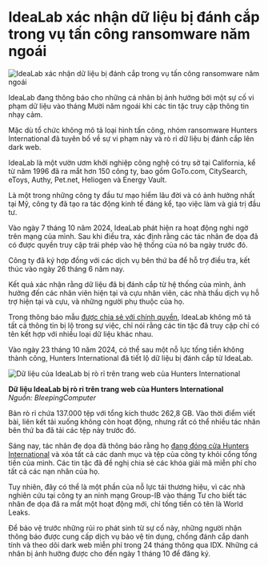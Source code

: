 # IdeaLab xác nhận dữ liệu bị đánh cắp trong vụ tấn công ransomware năm ngoái

![IdeaLab xác nhận dữ liệu bị đánh cắp trong vụ tấn công ransomware năm ngoái](https://www.bleepstatic.com/content/hl-images/2025/02/12/ransomware-3.jpg)

IdeaLab đang thông báo cho những cá nhân bị ảnh hưởng bởi một sự cố vi phạm dữ liệu vào tháng Mười năm ngoái khi các tin tặc truy cập thông tin nhạy cảm.

Mặc dù tổ chức không mô tả loại hình tấn công, nhóm ransomware Hunters International đã tuyên bố về sự vi phạm này và rò rỉ dữ liệu bị đánh cắp lên dark web.

IdeaLab là một vườn ươm khởi nghiệp công nghệ có trụ sở tại California, kể từ năm 1996 đã ra mắt hơn 150 công ty, bao gồm GoTo.com, CitySearch, eToys, Authy, Pet.net, Heliogen và Energy Vault.

Là một trong những công ty đầu tư mạo hiểm lâu đời và có ảnh hưởng nhất tại Mỹ, công ty đã tạo ra tác động kinh tế đáng kể, tạo việc làm và giá trị đầu tư.

Vào ngày 7 tháng 10 năm 2024, IdeaLab phát hiện ra hoạt động nghi ngờ trên mạng của mình. Sau khi điều tra, xác định rằng các tác nhân đe dọa đã có được quyền truy cập trái phép vào hệ thống của nó ba ngày trước đó.

Công ty đã ký hợp đồng với các dịch vụ bên thứ ba để hỗ trợ điều tra, kết thúc vào ngày 26 tháng 6 năm nay.

Kết quả xác nhận rằng dữ liệu đã bị đánh cắp từ hệ thống của mình, ảnh hưởng đến các nhân viên hiện tại và cựu nhân viên, các nhà thầu dịch vụ hỗ trợ hiện tại và cựu, và những người phụ thuộc của họ.

Trong thông báo mẫu [được chia sẻ với chính quyền](https://ago.vermont.gov/sites/ago/files/documents/2025-07-01%20Idealab%20Data%20Breach%20Notice%20to%20Consumers.pdf), IdeaLab không mô tả tất cả thông tin bị lộ trong sự việc, chỉ nói rằng các tin tặc đã truy cập chỉ có tên kết hợp với nhiều loại dữ liệu khác nhau.

Vào ngày 23 tháng 10 năm 2024, có thể sau một nỗ lực tống tiền không thành công, Hunters International đã tiết lộ dữ liệu bị đánh cắp từ IdeaLab.

![Dữ liệu của IdeaLab bị rò rỉ trên trang web của Hunters International](https://www.bleepstatic.com/images/news/u/1220909/2025/June/hunters.png)

**Dữ liệu IdeaLab bị rò rỉ trên trang web của Hunters International**  
_Nguồn: BleepingComputer_

Bản rò rỉ chứa 137.000 tệp với tổng kích thước 262,8 GB. Vào thời điểm viết bài, liên kết tải xuống không còn hoạt động, nhưng rất có thể nhiều tác nhân bên thứ ba đã tải các tệp này trước đó.

Sáng nay, tác nhân đe dọa đã thông báo rằng họ [đang đóng cửa Hunters International](https://www.bleepingcomputer.com/news/security/hunters-international-ransomware-shuts-down-after-world-leaks-rebrand/) và xóa tất cả các danh mục và tệp của công ty khỏi cổng tống tiền của mình. Các tin tặc đã đề nghị chia sẻ các khóa giải mã miễn phí cho tất cả các nạn nhân của họ.

Tuy nhiên, đây có thể là một phần của nỗ lực tái thương hiệu, vì các nhà nghiên cứu tại công ty an ninh mạng Group-IB vào tháng Tư cho biết tác nhân đe dọa đã ra mắt một hoạt động mới, chỉ tống tiền có tên là World Leaks.

Để bảo vệ trước những rủi ro phát sinh từ sự cố này, những người nhận thông báo được cung cấp dịch vụ bảo vệ tín dụng, chống đánh cắp danh tính và theo dõi dark web miễn phí trong 24 tháng thông qua IDX. Những cá nhân bị ảnh hưởng được cho đến ngày 1 tháng 10 để đăng ký.
